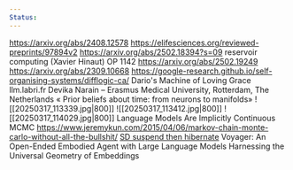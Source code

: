 ```yaml
---
Status:
---
```


https://arxiv.org/abs/2408.12578
https://elifesciences.org/reviewed-preprints/97894v2
https://arxiv.org/abs/2502.18394?s=09
reservoir computing (Xavier Hinaut)
OP 1142
https://arxiv.org/abs/2502.19249
https://arxiv.org/abs/2309.10668
https://google-research.github.io/self-organising-systems/difflogic-ca/
Dario's Machine of Loving Grace
llm.labri.fr
Devika Narain – Erasmus Medical University, Rotterdam, The Netherlands « Prior beliefs about time: from neurons to manifolds»
![[20250317_113339.jpg|800]]
![[20250317_113412.jpg|800]]
![[20250317_114029.jpg|800]]
Language Models Are Implicitly Continuous
MCMC https://www.jeremykun.com/2015/04/06/markov-chain-monte-carlo-without-all-the-bullshit/
[SD suspend then hibernate](https://github.com/nazar256/publications/blob/main/guides/steam-deck-hibernation.md)
Voyager: An Open-Ended Embodied Agent with Large Language Models
Harnessing the Universal Geometry of Embeddings